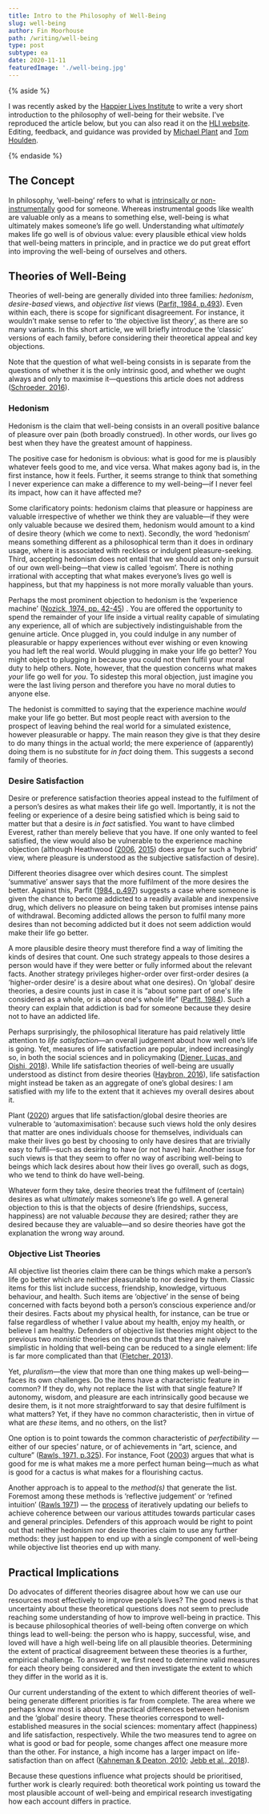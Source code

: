 ```yaml
---
title: Intro to the Philosophy of Well-Being
slug: well-being
author: Fin Moorhouse
path: /writing/well-being
type: post
subtype: ea
date: 2020-11-11
featuredImage: './well-being.jpg'
---
```


{% aside %}

I was recently asked by the <a href='https://www.happierlivesinstitute.org'>Happier Lives Institute</a> to write a very short introduction to the philosophy of well-being for their website. I've reproduced the article below, but you can also read it on the <a href='https://www.happierlivesinstitute.org/intro_philosophy_of_well-being.html'>HLI website</a>. Editing, feedback, and guidance was provided by <a href='https://www.plantinghappiness.co.uk/'>Michael Plant</a> and <a href='https://twitter.com/tommhoulden'>Tom Houlden</a>.

{% endaside %}

## The Concept

In philosophy, ‘well-being’ refers to what is [intrinsically or non-instrumentally](https://plato.stanford.edu/entries/value-intrinsic-extrinsic/) good for someone. Whereas instrumental goods like wealth are valuable only as a means to something else, well-being is what ultimately makes someone’s life go well. Understanding what *ultimately* makes life go well is of obvious value: every plausible ethical view  holds that well-being matters in principle, and in practice we do put  great effort into improving the well-being of ourselves and others.

## Theories of Well-Being

Theories of well-being are generally divided into three families: *hedonism*, *desire-based* views, and *objective list* views ([Parfit, 1984, p.493](https://rintintin.colorado.edu/~vancecd/phil1100/Parfit1.pdf)). Even within each, there is scope for significant disagreement. For instance, it wouldn’t make sense to refer to ‘*the* objective list theory’, as there are so many variants. In this short  article, we will briefly introduce the ‘classic’ versions of each  family, before considering their theoretical appeal and key objections.

Note that the question of what well-being consists in is separate from the  questions of whether it is the only intrinsic good, and whether we ought always and only to maximise it—questions this article does not address ([Schroeder, 2016](https://plato.stanford.edu/entries/value-theory/)).

### Hedonism

Hedonism is the claim that well-being consists in an overall positive balance of pleasure over pain (both broadly construed). In other words, our lives  go best when they have the greatest amount of happiness.

The positive case for hedonism is obvious: what is good for me is plausibly whatever feels good to me, and vice versa. What makes agony bad is, in  the first instance, how it feels. Further, it seems strange to think  that something I never experience can make a difference to my  well-being—if I never feel its impact, how can it have affected me? 

Some clarificatory points: hedonism claims that pleasure or happiness are  valuable irrespective of whether we think they are valuable—if they were only valuable because we desired them, hedonism would amount to a kind  of desire theory (which we come to next). Secondly, the word ‘hedonism’  means something different as a philosophical term than it does in  ordinary usage, where it is associated with reckless or indulgent  pleasure-seeking. Third, accepting hedonism does not entail that we  should act only in pursuit of our own well-being—that view is called  ‘egoism’. There is nothing irrational with accepting that what makes  everyone’s lives go well is happiness, but that my happiness is not more morally valuable than yours.

Perhaps the most prominent objection to hedonism is the ‘experience machine’ ([Nozick, 1974, pp. 42-45](https://en.wikipedia.org/wiki/Anarchy,_State,_and_Utopia)) . You are offered the opportunity to spend the remainder of your life  inside a virtual reality capable of simulating any experience, all of  which are subjectively indistinguishable from the genuine article. Once  plugged in, you could indulge in any number of pleasurable or happy  experiences without ever wishing or even knowing you had left the real  world. Would plugging in make your life go better? You might object to plugging in because you could not then fulfil your moral duty to help others. Note, however, that the question concerns what makes *your* life go well for *you*. To sidestep this moral objection, just imagine you were the last living person and therefore you have no moral duties to anyone else.

The hedonist is committed to saying that the experience machine *would* make your life go better. But most people react with aversion to the  prospect of leaving behind the real world for a simulated existence,  however pleasurable or happy. The main reason they give is that they  desire to do many things in the actual world; the mere experience of  (apparently) doing them is no substitute for *in fact* doing them. This suggests a second family of theories.

### Desire Satisfaction

Desire or preference satisfaction theories appeal instead to the fulfilment of a person’s desires as what makes their life go well. Importantly, it is not the feeling or experience of a desire being satisfied which is  being said to matter but that a desire is *in fact* satisfied. You want to have climbed Everest, rather than merely believe that you have. If one only wanted to feel satisfied, the view would  also be vulnerable to the experience machine objection (although  Heathwood ([2006](https://philpapers.org/rec/HEADSA), [2015](https://philpapers.org/rec/HEADT)) does argue for such a ‘hybrid’ view, where pleasure is understood as the subjective satisfaction of desire).

Different theories disagree over which desires count. The simplest ‘summative’  answer says that the more fulfilment of the more desires the better.  Against this, Parfit ([1984, p.497](https://rintintin.colorado.edu/~vancecd/phil1100/Parfit1.pdf)) suggests a case where someone is given the chance to become addicted to a readily available and inexpensive drug, which delivers no pleasure on being taken but promises intense pains of withdrawal. Becoming addicted allows the person to fulfil many more desires than not becoming addicted but it does not seem addiction would make their life go better.

A more plausible desire theory must therefore find a way of limiting the  kinds of desires that count. One such strategy appeals to those desires a person would have if they were better or fully informed about the  relevant facts. Another strategy privileges higher-order over  first-order desires (a ‘higher-order desire’ is a desire about what one  desires). On ‘global’ desire theories, a desire counts  just in case it is “about some part of one's life considered as a whole, or is about one's whole life” ([Parfit, 1984](https://rintintin.colorado.edu/~vancecd/phil1100/Parfit1.pdf)). Such a theory can explain that addiction is bad for someone because they desire not to have an addicted life.

Perhaps surprisingly, the philosophical literature has paid relatively little attention to *life satisfaction*—an overall judgement about how well one’s life is going. Yet, measures of  life satisfaction are popular, indeed increasingly so, in both the  social sciences and in policymaking ([Diener, Lucas, and Oishi, 2018](https://www.collabra.org/article/10.1525/collabra.115/)). While life satisfaction theories of well-being are usually understood as distinct from desire theories ([Haybron, 2016](https://www.oxfordhandbooks.com/view/10.1093/oxfordhb/9780199325818.001.0001/oxfordhb-9780199325818-e-11)), life satisfaction might instead be taken as an aggregate of one’s  global desires: I am satisfied with my life to the extent that it  achieves my overall desires about it.

Plant ([2020](https://www.happierlivesinstitute.org/life-satisfaction.html)) argues that life satisfaction/global desire theories are vulnerable to  ‘automaximisation’: because such views hold the only desires that matter are ones individuals choose for themselves, individuals can make their  lives go best by choosing to only have desires that are  trivially easy to fulfil—such as desiring to have (or not have) hair.  Another issue for such views is that they seem to offer no way of  ascribing well-being to beings which lack desires about how their lives  go overall, such as dogs, who we tend to think do have well-being.

Whatever form they take, desire theories treat the fulfilment of (certain) desires as what *ultimately* makes someone’s life go well. A general objection to this is that the objects of desire (friendships, success, happiness) are not valuable *because* they are desired; rather they are desired because they are valuable—and so  desire theories have got the explanation the wrong way around.

### Objective List Theories

All objective list theories claim there can be things which make a person’s life go better which are neither pleasurable to nor desired by them.  Classic items for this list include success, friendship, knowledge,  virtuous behaviour, and health. Such items are ‘objective’ in the sense  of being concerned with facts beyond both a person’s conscious  experience and/or their desires. Facts about my physical health, for  instance, can be true or false regardless of whether I value about my  health, enjoy my health, or believe I am healthy. Defenders of objective list theories might object to the previous two *monistic* theories on the grounds that they are naively simplistic in holding that well-being can be reduced to a single element: life is far more complicated than  that ([Fletcher, 2013](https://www.cambridge.org/core/journals/utilitas/article/fresh-start-for-the-objectivelist-theory-of-wellbeing/FEBC85BA9E26F0CF5E6855797CD96D78)). 

Yet, *pluralism*—the view that more than one thing makes up well-being—faces its own  challenges. Do the items have a characteristic feature in common? If  they do, why not replace the list with that single feature? If autonomy, wisdom, and pleasure are each intrinsically good because we desire  them, is it not more straightforward to say that desire fulfilment is  what matters? Yet, if they have no common characteristic, then in virtue of what are *these* items, and no others, on the list? 

One option is to point towards the common characteristic of *perfectibility* —either of our species’ nature, or of achievements in “art, science, and culture” ([Rawls, 1971, p.325](https://en.wikipedia.org/wiki/A_Theory_of_Justice)). For instance, Foot ([2003](https://philpapers.org/rec/FOONG)) argues that what is good for me is what makes me a more perfect human  being—much as what is good for a cactus is what makes for a flourishing  cactus.

Another approach is to appeal to the *method(s)* that generate the list. Foremost among these methods is ‘reflective judgement’ or ‘refined intuition’ ([Rawls 1971](https://en.wikipedia.org/wiki/A_Theory_of_Justice)) — the [process](https://plato.stanford.edu/entries/reflective-equilibrium/) of iteratively updating our beliefs to achieve coherence between our various attitudes towards particular  cases and general principles. Defenders of this approach would be right  to point out that neither hedonism nor desire theories claim to use any  further methods: they just happen to end up with a single component of  well-being while objective list theories end up with many.

## Practical Implications

Do advocates of different theories disagree about how we can use our  resources most effectively to improve people’s lives? The good news is  that uncertainty about these theoretical questions does not seem to  preclude reaching some understanding of how to improve well-being in  practice. This is because philosophical theories of well-being often  converge on which things lead to well-being: the person who is happy,  successful, wise, and loved will have a high well-being life on all  plausible theories. Determining the extent of practical disagreement  between these theories is a further, empirical challenge. To answer it,  we first need to determine valid measures for each theory being  considered and then investigate the extent to which they differ in the  world as it is. 

Our current  understanding of the extent to which different theories of well-being  generate different priorities is far from complete. The area where we  perhaps know most is about the practical differences between hedonism  and the ‘global’ desire theory. These theories correspond to  well-established measures in the social sciences: momentary affect  (happiness) and life satisfaction, respectively. While the two measures  tend to agree on what is good or bad for people, some  changes affect one measure more than the other. For instance, a high  income has a larger impact on life-satisfaction than on affect ([Kahneman & Deaton, 2010](https://www.pnas.org/content/107/38/16489); [Jebb et al., 2018](https://www.nature.com/articles/s41562-017-0277-0)).

Because these questions influence what projects should be prioritised, further  work is clearly required: both theoretical work pointing us toward the  most plausible account of well-being and empirical research  investigating how each account differs in practice.